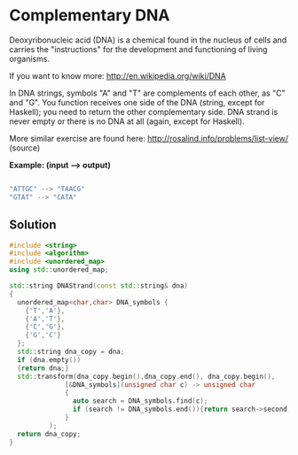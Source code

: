 # Complementary DNA

Deoxyribonucleic acid (DNA) is a chemical found in the nucleus of cells and carries the "instructions" for the development and functioning of living organisms.

If you want to know more: http://en.wikipedia.org/wiki/DNA

In DNA strings, symbols "A" and "T" are complements of each other, as "C" and "G". You function receives one side of the DNA (string, except for Haskell); you need to return the other complementary side. DNA strand is never empty or there is no DNA at all (again, except for Haskell).

More similar exercise are found here: http://rosalind.info/problems/list-view/ (source)

**Example: (input --> output)**

```C++

"ATTGC" --> "TAACG"
"GTAT" --> "CATA"

```

## Solution

```C++
#include <string>
#include <algorithm>
#include <unordered_map>
using std::unordered_map;

std::string DNAStrand(const std::string& dna)
{
  unordered_map<char,char> DNA_symbols {
    {'T','A'},
    {'A','T'},
    {'C','G'},
    {'G','C'}
  };
  std::string dna_copy = dna;
  if (dna.empty())
  {return dna;}
  std::transform(dna_copy.begin(),dna_copy.end(), dna_copy.begin(),
              [&DNA_symbols](unsigned char c) -> unsigned char 
              {
                auto search = DNA_symbols.find(c);
                if (search != DNA_symbols.end()){return search->second;}                  
              }
          );
  return dna_copy;
}

```
